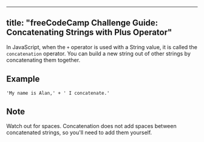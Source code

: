 
---
title: "freeCodeCamp Challenge Guide: Concatenating Strings with Plus Operator"
---

In JavaScript, when the `+` operator is used with a String value, it is called the `concatenation` operator. You can build a new string out of other strings by concatenating them together.

## Example

    'My name is Alan,' + ' I concatenate.'

## Note

Watch out for spaces. Concatenation does not add spaces between concatenated strings, so you'll need to add them yourself.
